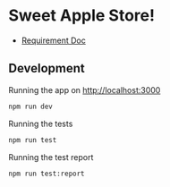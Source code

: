 # Sweet Apple Store!

- [Requirement Doc](https://sweet-apple-acres.netlify.app/)

## Development

Running the app on [http://localhost:3000](http://localhost:3000)

```sh
npm run dev
```

Running the tests

```sh
npm run test
```

Running the test report

```sh
npm run test:report
```